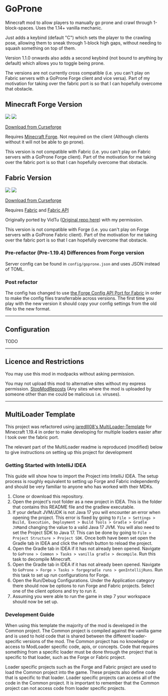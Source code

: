 # GoProne

Minecraft mod to allow players to manually go prone and crawl through 1-block-spaces. Uses the 1.14+ vanilla mechanic.

Just adds a keybind (default "C") which sets the player to the crawling pose, allowing them to sneak through 1-block high gaps, without needing to squash something on top of them.

Version 1.1.0 onwards also adds a second keybind (not bound to anything by default) which allows you to toggle being prone.


The versions are not currently cross compatible (i.e. you can't play on Fabric servers with a GoProne Forge client and vice versa).
Part of my motivation for taking over the fabric port is so that I can hopefully overcome that obstacle.

## Minecraft Forge Version
[![](http://cf.way2muchnoise.eu/versions/goprone.svg)](https://www.curseforge.com/minecraft/mc-mods/goprone)
[![](http://cf.way2muchnoise.eu/full_goprone_downloads.svg)](https://www.curseforge.com/minecraft/mc-mods/goprone)

[Download from Curseforge](https://www.curseforge.com/minecraft/mc-mods/goprone/files)

Requires [Minecraft Forge](https://files.minecraftforge.net). Not required on the client (Although clients without it will not be able to go prone).

This version is not compatible with Fabric (i.e. you can't play on Fabric servers with a GoProne Forge client).
Part of the motivation for me taking over the fabric port is so that I can hopefully overcome that obstacle.

## Fabric Version
[![](http://cf.way2muchnoise.eu/versions/goprone-fabric.svg)](https://www.curseforge.com/minecraft/mc-mods/goprone-fabric)
[![](http://cf.way2muchnoise.eu/full_goprone-fabric_downloads.svg)](https://www.curseforge.com/minecraft/mc-mods/goprone-fabric)

[Download from Curseforge](https://www.curseforge.com/minecraft/mc-mods/goprone-fabric)

Requires [Fabric](https://fabricmc.net/use/) and [Fabric API](https://www.curseforge.com/minecraft/mc-mods/fabric-api)

Originally ported by VidTu ([Original repo here](https://github.com/VidTu/GoProne-Fabric)) with my permission.

This version is not compatible with Forge (i.e. you can't play on Forge servers with a GoProne Fabric client).
Part of the motivation for me taking over the fabric port is so that I can hopefully overcome that obstacle.

### Pre-refactor (Pre-1.19.4) Differences from Forge version
Server config can be found in `config/goprone.json` and uses JSON instead of TOML.

### Post refactor
The config has changed to use [the Forge Config API Port for Fabric](https://www.curseforge.com/minecraft/mc-mods/forge-config-api-port-fabric) in order to make the config files transferrable across versions. The first time you play with the new version it should copy your config settings from the old file to the new format.

---
## Configuration
TODO

---
## Licence and Restrictions
You may use this mod in modpacks without asking permission.

You may not upload this mod to alternative sites without my express permission. [StopModReposts](https://stopmodreposts.org/)
(Any sites where the mod is uploaded by someone other than me could be malicious i.e. viruses).

---
## MultiLoader Template

This project was refactored using [jaredlll08's MultiLoader-Template](https://github.com/jaredlll08/MultiLoader-Template/tree/1.19.3) for Minecraft 1.19.4 in order to make developing for multiple loaders easier after I took over the fabric port.

The relevant part of the MultiLoader readme is reproduced (modified) below to give instructions on setting up this project for development

### Getting Started with IntelliJ IDEA
This guide will show how to import the Project into IntelliJ IDEA. The setup process is roughly equivalent to setting up Forge and Fabric independently and should be very familiar to anyone who has worked with their MDKs.

1. Clone or download this repository.
2. Open the project's root folder as a new project in IDEA. This is the folder that contains this README file and the gradlew executable.
4. If your default JVM/JDK is not Java 17 you will encounter an error when opening the project. This error is fixed by going to `File > Settings > Build, Execution, Deployment > Build Tools > Gradle > Gradle JVM`and changing the value to a valid Java 17 JVM. You will also need to set the Project SDK to Java 17. This can be done by going to `File > Project Structure > Project SDK`. Once both have been set open the Gradle tab in IDEA and click the refresh button to reload the project.
5. Open the Gradle tab in IDEA if it has not already been opened. Navigate to `GoProne > Common > Tasks > vanilla gradle > decompile`. Run this task to decompile Minecraft.
6. Open the Gradle tab in IDEA if it has not already been opened. Navigate to `GoProne > Forge > Tasks > forgegradle runs > genIntellijRuns`. Run this task to set up run configurations for Forge.
7. Open the Run/Debug Configurations. Under the Application category there should now be options to run Forge and Fabric projects. Select one of the client options and try to run it.
8. Assuming you were able to run the game in step 7 your workspace should now be set up.

### Development Guide
When using this template the majority of the mod is developed in the Common project. The Common project is compiled against the vanilla game and is used to hold code that is shared between the different loader-specific versions of the mod. The Common project has no knowledge or access to ModLoader specific code, apis, or concepts. Code that requires something from a specific loader must be done through the project that is specific to that loader, such as the Forge or Fabric project.

Loader specific projects such as the Forge and Fabric project are used to load the Common project into the game. These projects also define code that is specific to that loader. Loader specific projects can access all of the code in the Common project. It is important to remember that the Common project can not access code from loader specific projects.
